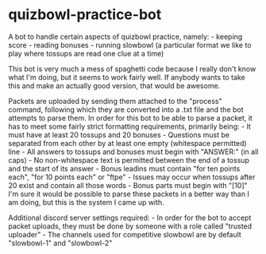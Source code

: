 # quizbowl-practice-bot
A bot to handle certain aspects of quizbowl practice, namely:
	- keeping score
	- reading bonuses
	- running slowbowl (a particular format we like to play where tossups are read one clue at a time)

This bot is very much a mess of spaghetti code because I really don't know what I'm doing, but it seems to work fairly well. If anybody wants to take this and make an actually good version, that would be awesome.

Packets are uploaded by sending them attached to the "process" command, following which they are converted into a .txt file and the bot attempts to parse them. In order for this bot to be able to parse a packet, it has to meet some fairly strict formatting requirements, primarily being:
	- It must have at least 20 tossups and 20 bonuses
	- Questions must be separated from each other by at least one empty (whitespace permitted) line
	- All answers to tossups and bonuses must begin with "ANSWER:" (in all caps)
	- No non-whitespace text is permitted between the end of a tossup and the start of its answer
	- Bonus leadins must contain "for ten points each", "for 10 points each" or "ftpe"
	- Issues may occur when tossups after 20 exist and contain all those words
	- Bonus parts must begin with "[10]"
I'm sure it would be possible to parse these packets in a better way than I am doing, but this is the system I came up with.

Additional discord server settings required:
	- In order for the bot to accept packet uploads, they must be done by someone with a role called "trusted uploader"
	- The channels used for competitive slowbowl are by default "slowbowl-1" and "slowbowl-2"

